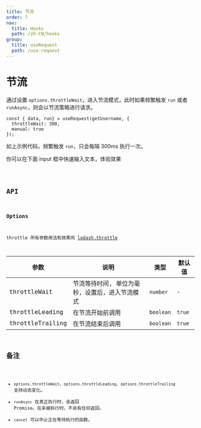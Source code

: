 ```yaml
---
title: 节流
order: 7
nav:
  title: Hooks
  path: /zh-CN/hooks
group:
  title: useRequest
  path: /use-request
---
```


# 节流

通过设置 `options.throttleWait`，进入节流模式，此时如果频繁触发 `run` 或者 `runAsync`，则会以节流策略进行请求。

```tsx | pure
const { data, run} = useRequest(getUsername, {
  throttleWait: 300,
  manual: true
});
```

如上示例代码，频繁触发 `run`，只会每隔 300ms 执行一次。

你可以在下面 input 框中快速输入文本，体验效果

<code src="./demo/throttle.tsx" />

## API

### Options

throttle 所有参数用法和效果同 [lodash.throttle](https://www.lodashjs.com/docs/lodash.throttle/)

| 参数             | 说明                                           | 类型      | 默认值 |
|------------------|------------------------------------------------|-----------|--------|
| throttleWait     | 节流等待时间, 单位为毫秒，设置后，进入节流模式 | `number`  | -      |
| throttleLeading  | 在节流开始前调用                               | `boolean` | `true` |
| throttleTrailing | 在节流结束后调用                               | `boolean` | `true` |

## 备注

* `options.throttleWait`、`options.throttleLeading`、`options.throttleTrailing` 支持动态变化。
* `runAsync` 在真正执行时，会返回 Promise。在未被执行时，不会有任何返回。
* `cancel` 可以中止正在等待执行的函数。

